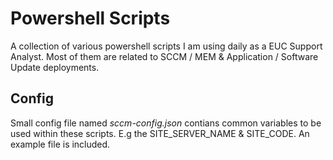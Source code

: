 # Powershell Scripts

A collection of various powershell scripts I am using daily as a EUC Support Analyst. Most of them are related to SCCM / MEM & Application / Software Update deployments.

## Config

Small config file named _sccm-config.json_ contians common variables to be used within these scripts. E.g the SITE_SERVER_NAME & SITE_CODE. An example file is included.

